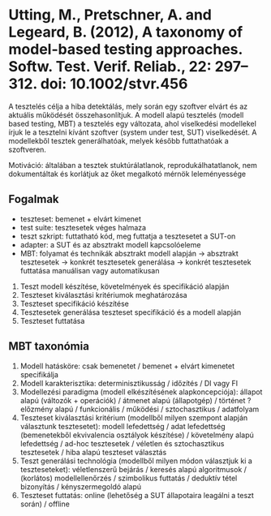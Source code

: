 # Utting, M., Pretschner, A. and Legeard, B. (2012), A taxonomy of model-based testing approaches. Softw. Test. Verif. Reliab., 22: 297–312. doi: 10.1002/stvr.456

A tesztelés célja a hiba detektálás, mely során egy szoftver elvárt és az aktuális működését összehasonlítjuk. A modell alapú tesztelés (modell based testing, MBT) a tesztelés egy változata, ahol viselkedési modellekel írjuk le a tesztelni kívánt szoftver (system under test, SUT) viselkedését. A modellekből tesztek generálhatóak, melyek később futtathatóak a szoftveren.

Motiváció: általában a tesztek stuktúrálatlanok, reprodukálhatatlanok, nem dokumentáltak és korlátjuk az őket megalkotó mérnök leleményessége

## Fogalmak

* teszteset: bemenet + elvárt kimenet
* test suite: tesztesetek véges halmaza
* teszt szkript: futtatható kód, meg futtatja a tesztesetet a SUT-on
* adapter: a SUT és az absztrakt modell kapcsolóeleme
* MBT: folyamat és technikák absztrakt modell alapján -> absztrakt tesztesetek -> konkrét tesztesetek generálása -> konkrét tesztesetek futtatása manuálisan vagy automatikusan

1. Teszt modell készítése, követelmények és specifikáció alapján
2. Teszteset kiválasztási kritériumok meghatározása
3. Teszteset specifikáció készítése
4. Tesztesetek generálása teszteset specifikáció és a modell alapján
5. Teszteset futtatása

## MBT taxonómia

1. Modell hatásköre: csak bemenetet / bemenet + elvárt kimenetet specifikálja
2. Modell karakterisztika: determinisztikusság / időzítés / DI vagy FI
3. Modellezési paradigma (modell elkészítésének alapkoncepciója): állapot alapú (változók + operációk) / átmenet alapú (állapotgép) / történet ? előzmény alapú / funkcionális / működési / sztochasztikus / adatfolyam
4. Teszteset kiválasztási kritérium (modellből milyen szempont alapján választunk tesztesetet): modell lefedettség / adat lefedettség (bemenetekből ekvivalencia osztályok készítése) / követelmény alapú lefedettség / ad-hoc tesztesetek / véletlen és sztochasztikus tesztesetek / hiba alapú teszteset választás
5. Teszt generálási technológia (modellből milyen módon választjuk ki a teszteseteket): véletlenszerű bejárás / keresés alapú algoritmusok / (korlátos) modellellenőrzés / szimbolikus futtatás / deduktív tétel bizonyítás / kényszermegoldó alapú
6. Teszteset futtatás: online (lehetőség a SUT állapotaira leagálni a teszt során) / offline
